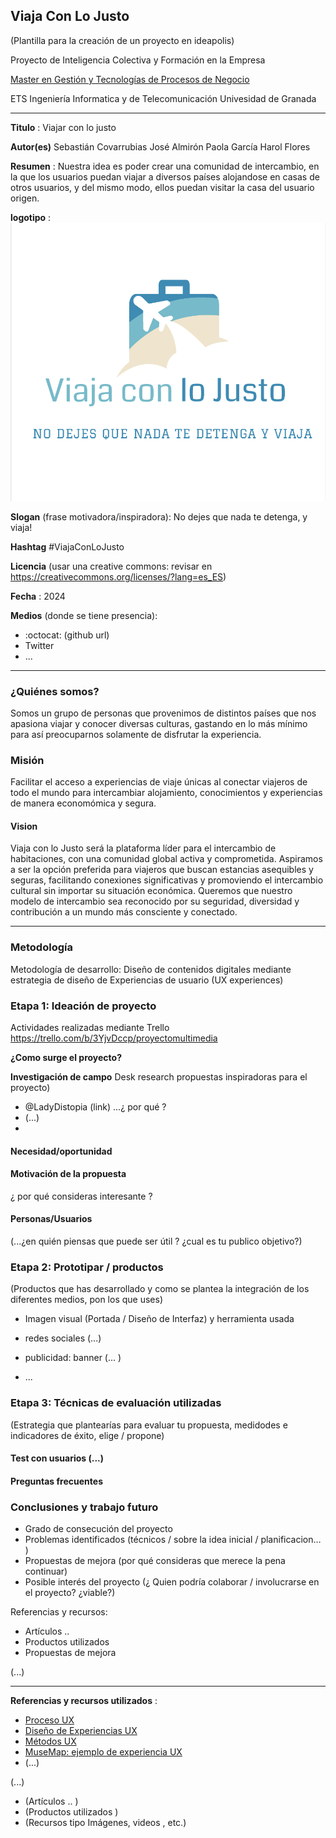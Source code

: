 ## Viaja Con Lo Justo

(Plantilla para la creación de un proyecto en ideapolis)

Proyecto de Inteligencia Colectiva y Formación en la Empresa 

[Master en Gestión y Tecnologías de Procesos de Negocio](https://masteres.ugr.es/mbagestiontic/)

ETS Ingeniería Informatica y de Telecomunicación Univesidad de Granada  

----

**Titulo** : Viajar con lo justo

**Autor(es)** 
Sebastián Covarrubias
José Almirón
Paola García
Harol Flores

**Resumen** : Nuestra idea es poder crear una comunidad de intercambio, en la que los usuarios puedan viajar a diversos países alojandose en casas de otros usuarios, y del mismo modo, ellos puedan visitar la casa del usuario origen.

**logotipo** :  ![LogoViaja.png](LogoViaja.png)

**Slogan** (frase motivadora/inspiradora): No dejes que nada te detenga, y viaja!

**Hashtag**  #ViajaConLoJusto

**Licencia**    (usar una creative commons: revisar en https://creativecommons.org/licenses/?lang=es_ES) 

**Fecha** : 2024

**Medios** (donde se tiene presencia): 


*  :octocat: (github url) 
* Twitter 
* ... 

----

### ¿Quiénes somos?

Somos un grupo de personas que provenimos de distintos países que nos apasiona viajar y conocer diversas culturas, gastando en lo más mínimo para así preocuparnos solamente de disfrutar la experiencia.

### Misión

Facilitar el acceso a experiencias de viaje únicas al conectar viajeros de todo el mundo para intercambiar alojamiento, conocimientos y experiencias de manera economómica y segura.

#### Vision

Viaja con lo Justo  será la plataforma líder para el intercambio de habitaciones, con una comunidad global activa y comprometida. Aspiramos a ser la opción preferida para viajeros que buscan estancias asequibles y seguras, facilitando conexiones significativas y promoviendo el intercambio cultural sin importar su situación económica. Queremos que nuestro modelo de intercambio sea reconocido por su seguridad, diversidad y contribución a un mundo más consciente y conectado.


----- 

### Metodología

Metodología de desarrollo: Diseño de contenidos digitales mediante estrategia de diseño de Experiencias de usuario (UX experiences) 

### Etapa 1: Ideación de proyecto 

Actividades realizadas mediante Trello https://trello.com/b/3YjvDccp/proyectomultimedia

**¿Como surge el proyecto?**

**Investigación de campo**   Desk research propuestas inspiradoras para el proyecto) 

* @LadyDistopia (link) ...¿ por qué ?
* (...)
* 


#### Necesidad/oportunidad

#### Motivación de la propuesta

¿ por qué consideras interesante ? 

#### Personas/Usuarios
(...¿en quién piensas que puede ser útil ? ¿cual es tu publico objetivo?) 


### Etapa 2: Prototipar / productos 

(Productos que has desarrollado y como se plantea la integración de los diferentes medios, pon los que uses) 

* Imagen visual (Portada / Diseño de Interfaz) y herramienta usada 

* redes sociales (...) 

* publicidad: banner (... ) 

* ...

### Etapa 3: Técnicas de evaluación utilizadas

(Estrategia que plantearías para evaluar tu propuesta, medidodes e indicadores de éxito, elige / propone) 

#### Test con usuarios (...) 



#### Preguntas frecuentes



### Conclusiones y trabajo futuro


* Grado de consecución del proyecto 
* Problemas identificados  (técnicos / sobre la idea inicial / planificacion… ) 
* Propuestas de mejora (por qué consideras que merece la pena continuar)
* Posible interés del proyecto (¿ Quien podría  colaborar / involucrarse en el proyecto? ¿viable?)


Referencias y recursos: 

* Artículos ..  
* Productos utilizados  
* Propuestas de mejora

(...)






----

**Referencias y recursos utilizados** :

* [Proceso UX](https://uxmastery.com/resources/process/)
* [Diseño de Experiencias UX](http://www.nosolousabilidad.com/articulos/uxd.htm) 
* [Métodos UX](https://mgea.github.io/UX-DIU-Checklist/index.html) 
* [MuseMap: ejemplo de experiencia UX](https://blog.prototypr.io/musemap-street-art-app-ux-case-study-9bec6a99823b) 
* (...) 

(...)
* (Artículos ..  )
* (Productos utilizados ) 
* (Recursos tipo Imágenes, videos , etc.) 






